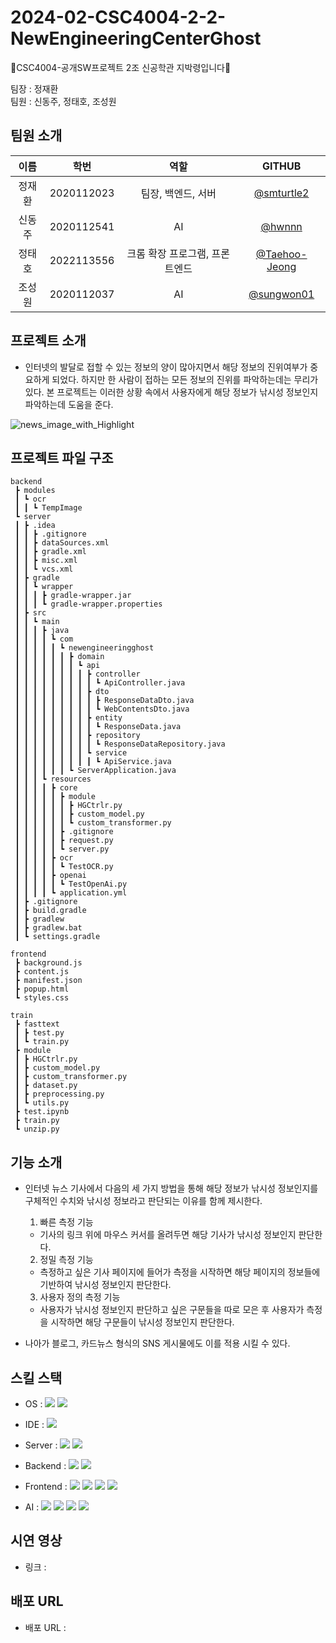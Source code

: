 # 2024-02-CSC4004-2-2-NewEngineeringCenterGhost
👻CSC4004-공개SW프로젝트 2조 신공학관 지박령입니다👻

팀장 : 정재환<br>
팀원 : 신동주, 정태호, 조성원

## 팀원 소개
| 이름 | 학번 | 역할 | GITHUB |
| :---: | :---: | :---: | :---: |
| 정재환 | 2020112023 | 팀장, 백엔드, 서버 | [@smturtle2](https://github.com/smturtle2) |
| 신동주 | 2020112541 | AI | [@hwnnn](https://github.com/hwnnn) |
| 정태호 | 2022113556 | 크롬 확장 프로그램, 프론트엔드 | [@Taehoo-Jeong](https://github.com/Taehoo-Jeong) |
| 조성원 | 2020112037 | AI | [@sungwon01](https://github.com/sungwon01) |

## 프로젝트 소개
- 인터넷의 발달로 접할 수 있는 정보의 양이 많아지면서 해당 정보의 진위여부가 중요하게 되었다. 하지만 한 사람이 접하는 모든 정보의 진위를 파악하는데는 무리가 있다. 본 프로젝트는 이러한 상황 속에서 사용자에게 해당 정보가 낚시성 정보인지 파악하는데 도움을 준다.

![news_image_with_Highlight](https://github.com/user-attachments/assets/d6dcba3c-b228-43c0-bad3-3f48c3997e30)

## 프로젝트 파일 구조
```
backend
 ┣ modules
 ┃ ┗ ocr
 ┃ ┃ ┗ TempImage
 ┗ server
 ┃ ┣ .idea
 ┃ ┃ ┣ .gitignore
 ┃ ┃ ┣ dataSources.xml
 ┃ ┃ ┣ gradle.xml
 ┃ ┃ ┣ misc.xml
 ┃ ┃ ┗ vcs.xml
 ┃ ┣ gradle
 ┃ ┃ ┗ wrapper
 ┃ ┃ ┃ ┣ gradle-wrapper.jar
 ┃ ┃ ┃ ┗ gradle-wrapper.properties
 ┃ ┣ src
 ┃ ┃ ┗ main
 ┃ ┃ ┃ ┣ java
 ┃ ┃ ┃ ┃ ┗ com
 ┃ ┃ ┃ ┃ ┃ ┗ newengineeringghost
 ┃ ┃ ┃ ┃ ┃ ┃ ┣ domain
 ┃ ┃ ┃ ┃ ┃ ┃ ┃ ┗ api
 ┃ ┃ ┃ ┃ ┃ ┃ ┃ ┃ ┣ controller
 ┃ ┃ ┃ ┃ ┃ ┃ ┃ ┃ ┃ ┗ ApiController.java
 ┃ ┃ ┃ ┃ ┃ ┃ ┃ ┃ ┣ dto
 ┃ ┃ ┃ ┃ ┃ ┃ ┃ ┃ ┃ ┣ ResponseDataDto.java
 ┃ ┃ ┃ ┃ ┃ ┃ ┃ ┃ ┃ ┗ WebContentsDto.java
 ┃ ┃ ┃ ┃ ┃ ┃ ┃ ┃ ┣ entity
 ┃ ┃ ┃ ┃ ┃ ┃ ┃ ┃ ┃ ┗ ResponseData.java
 ┃ ┃ ┃ ┃ ┃ ┃ ┃ ┃ ┣ repository
 ┃ ┃ ┃ ┃ ┃ ┃ ┃ ┃ ┃ ┗ ResponseDataRepository.java
 ┃ ┃ ┃ ┃ ┃ ┃ ┃ ┃ ┗ service
 ┃ ┃ ┃ ┃ ┃ ┃ ┃ ┃ ┃ ┗ ApiService.java
 ┃ ┃ ┃ ┃ ┃ ┃ ┗ ServerApplication.java
 ┃ ┃ ┃ ┗ resources
 ┃ ┃ ┃ ┃ ┣ core
 ┃ ┃ ┃ ┃ ┃ ┣ module
 ┃ ┃ ┃ ┃ ┃ ┃ ┣ HGCtrlr.py
 ┃ ┃ ┃ ┃ ┃ ┃ ┣ custom_model.py
 ┃ ┃ ┃ ┃ ┃ ┃ ┗ custom_transformer.py
 ┃ ┃ ┃ ┃ ┃ ┣ .gitignore
 ┃ ┃ ┃ ┃ ┃ ┣ request.py
 ┃ ┃ ┃ ┃ ┃ ┗ server.py
 ┃ ┃ ┃ ┃ ┣ ocr
 ┃ ┃ ┃ ┃ ┃ ┗ TestOCR.py
 ┃ ┃ ┃ ┃ ┣ openai
 ┃ ┃ ┃ ┃ ┃ ┗ TestOpenAi.py
 ┃ ┃ ┃ ┃ ┗ application.yml
 ┃ ┣ .gitignore
 ┃ ┣ build.gradle
 ┃ ┣ gradlew
 ┃ ┣ gradlew.bat
 ┃ ┗ settings.gradle
```

```
frontend
 ┣ background.js
 ┣ content.js
 ┣ manifest.json
 ┣ popup.html
 ┗ styles.css
```

```
train
 ┣ fasttext
 ┃ ┣ test.py
 ┃ ┗ train.py
 ┣ module
 ┃ ┣ HGCtrlr.py
 ┃ ┣ custom_model.py
 ┃ ┣ custom_transformer.py
 ┃ ┣ dataset.py
 ┃ ┣ preprocessing.py
 ┃ ┗ utils.py
 ┣ test.ipynb
 ┣ train.py
 ┗ unzip.py
```

## 기능 소개
- 인터넷 뉴스 기사에서 다음의 세 가지 방법을 통해 해당 정보가 낚시성 정보인지를 구체적인 수치와 낚시성 정보라고 판단되는 이유를 함께 제시한다.
  1. 빠른 측정 기능
    - 기사의 링크 위에 마우스 커서를 올려두면 해당 기사가 낚시성 정보인지 판단한다.

  2. 정밀 측정 기능
    - 측정하고 싶은 기사 페이지에 들어가 측정을 시작하면 해당 페이지의 정보들에 기반하여 낚시성 정보인지 판단한다.

  3. 사용자 정의 측정 기능
    - 사용자가 낚시성 정보인지 판단하고 싶은 구문들을 따로 모은 후 사용자가 측정을 시작하면 해당 구문들이 낚시성 정보인지 판단한다.

- 나아가 블로그, 카드뉴스 형식의 SNS 게시물에도 이를 적용 시킬 수 있다.

## 스킬 스택
- OS : <img src="https://img.shields.io/badge/Linux-FCC624?style=flat-square&logo=Linux&logoColor=white"> <img src="https://img.shields.io/badge/Ubuntu-E95420?style=flat-square&logo=Ubuntu&logoColor=white">

- IDE : <img src="https://img.shields.io/badge/Visual Studio Code-007ACC?style=flat-square&logo=Visual Studio Code&logoColor=white">

- Server : <img src="https://img.shields.io/badge/MongoDB-47A248?style=flat-square&logo=MongoDB&logoColor=white"> <img src="https://img.shields.io/badge/Selenium-43B02A?style=flat-square&logo=Selenium&logoColor=white">

- Backend : <img src="https://img.shields.io/badge/Spring Boot-6DB33F?style=flat-square&logo=Spring Boot&logoColor=white"> <img src="https://img.shields.io/badge/Gradle-02303A?style=flat-square&logo=Gradle&logoColor=white">

- Frontend : <img src="https://img.shields.io/badge/JavaScript-F7DF1E?style=flat-square&logo=JavaScript&logoColor=white"> <img src="https://img.shields.io/badge/JSON-000000?style=flat-square&logo=JSON&logoColor=white"> <img src="https://img.shields.io/badge/HTML5-E34F26?style=flat-square&logo=HTML5&logoColor=white"> <img src="https://img.shields.io/badge/CSS3-1572B6?style=flat-square&logo=CSS3&logoColor=white">

- AI : <img src="https://img.shields.io/badge/Python-3776AB?style=flat-square&logo=Python&logoColor=white"> <img src="https://img.shields.io/badge/PyTorch-EE4C2C?style=flat-square&logo=PyTorch&logoColor=white"> <img src="https://img.shields.io/badge/OpenAI-412991?style=flat-square&logo=OpenAI&logoColor=white"> <img src="https://img.shields.io/badge/OpenCV-5C3EE8?style=flat-square&logo=OpenCV&logoColor=white">

## 시연 영상
- 링크 : 

## 배포 URL
- 배포 URL : 
